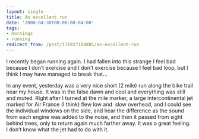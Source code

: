 ```yaml
---
layout: single
title: An excellent run
date: '2008-04-30T00:00:00-04:00'
tags:
- mornings
- running
redirect_from: /post/171927104885/an-excellent-run
---
```

I recently began running again. I had fallen into this strange I feel bad because I don&rsquo;t exercise and I don't exercise because I feel bad loop, but I think I may have managed to break that&hellip;

In any event, yesterday was a very nice short (2 mile) run along the bike trail near my house. It was in the false dawn and cool and everything was still and muted. Right after I turned at the mile marker, a large intercontinental jet marked for Air France (I think) flew low and  slow overhead, and I could see the individual windows on the side, and hear the difference as the sound from each engine was added to the noise, and then it passed from sight behind trees, only to return again much farther away. It was a great feeling. I don&rsquo;t know what the jet had to do with it.
